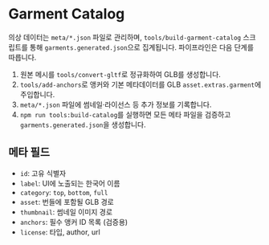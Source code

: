 # Garment Catalog

의상 데이터는 `meta/*.json` 파일로 관리하며, `tools/build-garment-catalog` 스크립트를 통해 `garments.generated.json`으로 집계됩니다. 파이프라인은 다음 단계를 따릅니다.

1. 원본 메시를 `tools/convert-gltf`로 정규화하여 GLB를 생성합니다.
2. `tools/add-anchors`로 앵커와 기본 메타데이터를 GLB `asset.extras.garment`에 주입합니다.
3. `meta/*.json` 파일에 썸네일·라이선스 등 추가 정보를 기록합니다.
4. `npm run tools:build-catalog`를 실행하면 모든 메타 파일을 검증하고 `garments.generated.json`을 생성합니다.

## 메타 필드

- `id`: 고유 식별자
- `label`: UI에 노출되는 한국어 이름
- `category`: `top`, `bottom`, `full`
- `asset`: 번들에 포함될 GLB 경로
- `thumbnail`: 썸네일 이미지 경로
- `anchors`: 필수 앵커 ID 목록 (검증용)
- `license`: 타입, author, url
